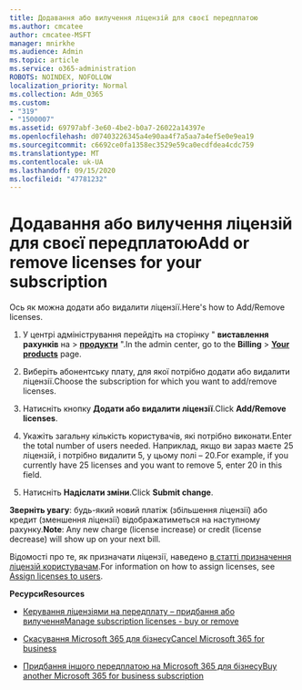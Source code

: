 ```yaml
---
title: Додавання або вилучення ліцензій для своєї передплатою
ms.author: cmcatee
author: cmcatee-MSFT
manager: mnirkhe
ms.audience: Admin
ms.topic: article
ms.service: o365-administration
ROBOTS: NOINDEX, NOFOLLOW
localization_priority: Normal
ms.collection: Adm_O365
ms.custom:
- "319"
- "1500007"
ms.assetid: 69797abf-3e60-4be2-b0a7-26022a14397e
ms.openlocfilehash: d07403226345a4e90aa4f7a5aa7a4ef5e0e9ea19
ms.sourcegitcommit: c6692ce0fa1358ec3529e59ca0ecdfdea4cdc759
ms.translationtype: MT
ms.contentlocale: uk-UA
ms.lasthandoff: 09/15/2020
ms.locfileid: "47781232"
---
```

# <a name="add-or-remove-licenses-for-your-subscription"></a><span data-ttu-id="e8624-102">Додавання або вилучення ліцензій для своєї передплатою</span><span class="sxs-lookup"><span data-stu-id="e8624-102">Add or remove licenses for your subscription</span></span>

<span data-ttu-id="e8624-103">Ось як можна додати або видалити ліцензії.</span><span class="sxs-lookup"><span data-stu-id="e8624-103">Here's how to Add/Remove licenses.</span></span>
  
1. <span data-ttu-id="e8624-104">У центрі адміністрування перейдіть на сторінку " **виставлення рахунків** на \> **[продукти](https://go.microsoft.com/fwlink/p/?linkid=842054)** ".</span><span class="sxs-lookup"><span data-stu-id="e8624-104">In the admin center, go to the **Billing** \> **[Your products](https://go.microsoft.com/fwlink/p/?linkid=842054)** page.</span></span>

2. <span data-ttu-id="e8624-105">Виберіть абонентську плату, для якої потрібно додати або видалити ліцензії.</span><span class="sxs-lookup"><span data-stu-id="e8624-105">Choose the subscription for which you want to add/remove licenses.</span></span>

3. <span data-ttu-id="e8624-106">Натисніть кнопку **Додати або видалити ліцензії**.</span><span class="sxs-lookup"><span data-stu-id="e8624-106">Click **Add/Remove licenses**.</span></span>

4. <span data-ttu-id="e8624-107">Укажіть загальну кількість користувачів, які потрібно виконати.</span><span class="sxs-lookup"><span data-stu-id="e8624-107">Enter the total number of users needed.</span></span> <span data-ttu-id="e8624-108">Наприклад, якщо ви зараз маєте 25 ліцензій, і потрібно видалити 5, у цьому полі – 20.</span><span class="sxs-lookup"><span data-stu-id="e8624-108">For example, if you currently have 25 licenses and you want to remove 5, enter 20 in this field.</span></span>

5. <span data-ttu-id="e8624-109">Натисніть **Надіслати зміни**.</span><span class="sxs-lookup"><span data-stu-id="e8624-109">Click **Submit change**.</span></span>

<span data-ttu-id="e8624-110">**Зверніть увагу**: будь-який новий платіж (збільшення ліцензії) або кредит (зменшення ліцензії) відображатиметься на наступному рахунку.</span><span class="sxs-lookup"><span data-stu-id="e8624-110">**Note**: Any new charge (license increase) or credit (license decrease) will show up on your next bill.</span></span>

<span data-ttu-id="e8624-111">Відомості про те, як призначати ліцензії, наведено [в статті призначення ліцензій користувачам](https://docs.microsoft.com/microsoft-365/admin/manage/assign-licenses-to-users).</span><span class="sxs-lookup"><span data-stu-id="e8624-111">For information on how to assign licenses, see [Assign licenses to users](https://docs.microsoft.com/microsoft-365/admin/manage/assign-licenses-to-users).</span></span>

<span data-ttu-id="e8624-112">**Ресурси**</span><span class="sxs-lookup"><span data-stu-id="e8624-112">**Resources**</span></span>
  
- [<span data-ttu-id="e8624-113">Керування ліцензіями на передплату – придбання або вилучення</span><span class="sxs-lookup"><span data-stu-id="e8624-113">Manage subscription licenses - buy or remove</span></span>](https://docs.microsoft.com/microsoft-365/commerce/licenses/buy-licenses)

- [<span data-ttu-id="e8624-114">Скасування Microsoft 365 для бізнесу</span><span class="sxs-lookup"><span data-stu-id="e8624-114">Cancel Microsoft 365 for business</span></span>](https://support.office.com/article/Cancel-Office-365-for-business-b1bc0bef-4608-4601-813a-cdd9f746709a)

- [<span data-ttu-id="e8624-115">Придбання іншого передплатою на Microsoft 365 для бізнесу</span><span class="sxs-lookup"><span data-stu-id="e8624-115">Buy another Microsoft 365 for business subscription</span></span>](https://support.office.com/article/Buy-another-Office-365-for-business-subscription-fab3b86c-3359-4042-8692-5d4dc7550b7c)
